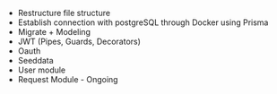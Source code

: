 - Restructure file structure
- Establish connection with postgreSQL through Docker using Prisma
- Migrate + Modeling
- JWT (Pipes, Guards, Decorators)
- Oauth
- Seeddata
- User module
- Request Module - Ongoing